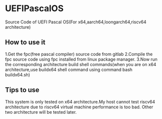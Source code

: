 # UEFIPascalOS
Source Code of UEFI Pascal OS(For x64,aarch64,loongarch64,riscv64 architecture)
## How to use it
1.Get the fpc(free pascal compiler) source code from gitlab
2.Compile the fpc source code using fpc installed from linux package manager.
3.Now run the corresponding architecture build shell commands(when you are on x64 architecture,use buildx64 shell command using command bash buildx64.sh)
## Tips to use
This system is only tested on x64 architecture.My host cannot test riscv64 architecture due to riscv64 virtual machine performance is too bad.
Other two architecture will be tested later.
